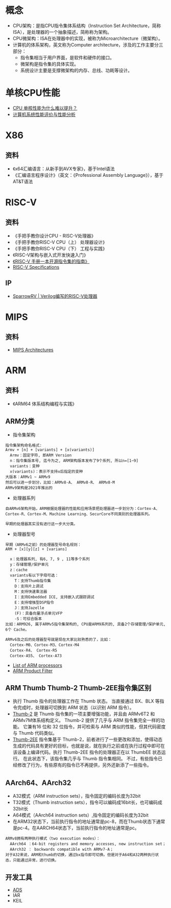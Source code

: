 # 概念
- CPU架构：是指CPU指令集体系结构（Instruction Set Architecture，简称ISA），是处理器的一个抽象描述，简称称为架构。
- CPU微架构：ISA在处理器中的实现，被称为Microarchitecture（微架构）。
- 计算机的体系架构，英文称为Computer architecture，涉及的工作主要分三部分：
  + 指令集相当于用户界面，是软件和硬件的接口。
  + 微架构是指令集的具体实现。
  + 系统设计主要是支撑微架构的内存、总线、功耗等设计。


# 单核CPU性能
- [CPU 单核性能为什么难以提升？](https://www.zhihu.com/question/365639711)
- [ 计算机系统性能评价与性能分析](https://foxsen.github.io/archbase/%E8%AE%A1%E7%AE%97%E6%9C%BA%E7%B3%BB%E7%BB%9F%E6%80%A7%E8%83%BD%E8%AF%84%E4%BB%B7%E4%B8%8E%E6%80%A7%E8%83%BD%E5%88%86%E6%9E%90.html)

# X86
## 资料
- 《x64汇编语言：从新手到AVX专家》，基于Intel语法
- 《汇编语言程序设计》（英文：《Professional Assembly Language》），基于AT&T语法

# RISC-V
## 资料
- 《手把手教你设计CPU - RISC-V处理器》
- 《手把手教你RISC-V CPU（上） 处理器设计》
- 《手把手教你RISC-V CPU（下） 工程与实践》
- 《RISC-V架构与嵌入式开发快速入门》
- [《RISC-V 手册一本开源指令集的指南》](http://riscvbook.com/chinese/RISC-V-Reader-Chinese-v2p1.pdf)
- [RISC-V Specifications](https://riscv.org/technical/specifications/)

## IP
- [SparrowRV | Verilog编写的RISC-V处理器](https://gitee.com/xiaowuzxc/SparrowRV)


# MIPS
## 资料
- [MIPS Architectures](https://www.mips.com/products/architectures/)

# ARM
## 资料
- 《ARM64 体系结构编程与实践》
## ARM分类
- 指令集架构
```
指令集架构命名格式:
Armv + [n] + [variants] + [x(variants)]
  Armv：固定字符, 即ARM Version
  n：指令集版本号, 迄今为之, ARM架构版本发布了9个系列, 所以n=[1~9]
  variants：变种
  x(variants)：表示不支持x后指定的变种
大版本：ARMv1 ~ ARMv9
然后可以进一步划分，比如：ARMv8-A、 ARMv8-R、 ARMv8-M
ARMv9架构是2021年推出的
```
- 处理器系列
```
自ARMv6架构开始，ARM根据处理器的性能和应用场景把处理器进一步划分为：Cortex-A、Cortex-R、Cortex-M、Machine Learning、SecurCore不同类别的处理器系列。

早期的处理器其实没有进行这一步大分类。
```
- 处理器型号
```
早期（ARMv6之前）的处理器型号命名规则：
ARM + [x][y][z] + [varians]

  x：处理器系列, 有6, 7, 9 , 11等多个系列
  y：存储管理/保护单元
  z：cache
  variants有以下字母可选：
    T：支持Thumb指令集
    D：支持片上调试
    M：支持快速乘法器
    I：支持Embedded ICE, 支持嵌入式跟踪调试
    E：支持增强型DSP指令
    J：支持Jazelle
    (F)：具备向量浮点单元VFP
    -S：可综合版本
比如：ARM926, 属于ARMv5指令集架构的, CPU是ARM9系列的, 具备2个存储管理/保护单元, 6个 Cache。

ARMv6及之后的处理器型号就是现在大家比较熟悉的了，比如：
  Cortex-M0、Cortex-M3、Cortex-M4
  Cortex-R4、 Cortex-R5
  Cortex-A55、 Cortex-A73
```


- [List of ARM processors](https://en.wikipedia.org/wiki/List_of_ARM_processors)
- [ARM Product Filter](https://www.arm.com/products/silicon-ip-cpu)

## ARM Thumb Thumb-2 Thumb-2EE指令集区别
- 执行 Thumb 指令的处理器工作在 Thumb 状态。 当直接通过 BX、BLX 等指令完成时，处理器可切换到 ARM 状态（以识别 ARM 指令）。
- [Thumb-2](https://developer.arm.com/documentation/ddi0344/c/programmer-s-model/thumb-2-instruction-set) 是 Thumb 指令集的一项主要增强功能，并且由 ARMv6T2 和 ARMv7M体系结构定义。 Thumb-2 提供了几乎与 ARM 指令集完全一样的功能。 它兼有16 位和 32 位指令，并可检索与 ARM 类似的性能，但其代码密度与 Thumb 代码类似。
- [Thumb-2EE](https://developer.arm.com/documentation/ddi0344/c/programmer-s-model/thumbee-instruction-set) 指令集基于 Thumb-2，前者进行了一些更改和添加，使得动态生成的代码具有更好的目标，也就是说，就在执行之前或在执行过程中即可在该设备上编译代码。执行 Thumb-2EE 指令的处理器正在以 ThumbEE 状态运行。 在此状态下，该指令集几乎与 Thumb 指令集相同。 不过，有些指令已经修改了行为，有些原有的指令已不再提供，另外还新添了一些指令。

## AArch64、AArch32
- A32模式（ARM instruction sets），指令固定的编码长度为32bit
- T32模式（Thumb instruction sets），指令可以编码成16bit长，也可编码成32bit长
- A64模式（AArch64 instruction sets）,指令固定的编码长度为32bit
- 在ARM32状态下，当前执行指令的地址通常是pc-8，而在Thumb状态下通常是pc-4。在AARCH64状态下，当前执行指令的地址通常是pc。
```
ARMv8拥有两种执行模式（two execution modes）：
  AArch64 ：64-bit registers and memory accesses, new instruction set；
  AArch32 ： backwards compatible with ARMv7-A；
对于A32来说，ARM和thumb的切换，通过bx指令即可切换。但是对于A64和A32两种执行状态，只能通过异常，进行切换。
```

## 开发工具
- [ADS](https://developer.arm.com/downloads/-/arm-compiler-for-embedded)
- IAR 
- KEIL 

